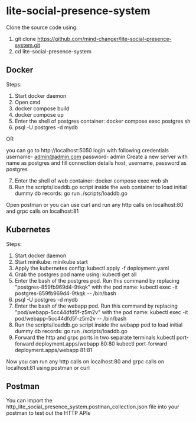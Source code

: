 # lite-social-presence-system

Clone the source code using:

1. git clone https://github.com/mind-changer/lite-social-presence-system.git
2. cd lite-social-presence-system

## Docker

Steps:

1. Start docker daemon
2. Open cmd
3. docker compose build
4. docker compose up
5. Enter the shell of postgres container: docker compose exec postgres sh
6. psql -U postgres -d mydb

OR 

you can go to http://localhost:5050
login with following credentials
username- admin@admin.com
password- admin
Create a new server with name as postgres and fill connection details host, username, password as postgres

7. Enter the shell of web container: docker compose exec web sh
8. Run the scripts/loaddb.go script inside the web container to load initial dummy db records: go run ./scripts/loaddb.go

Open postman or you can use curl and run any http calls on localhost:80 and grpc calls on localhost:81

## Kubernetes

Steps:

1. Start docker daemon
2. Start minikube: minikube start
3. Apply the kubernetes config: kubectl apply -f deployment.yaml
4. Grab the postgres pod name using: kubectl get all
5. Enter the bash of the postgres pod. Run this command by replacing "postgres-859fb969d4-9tkqk" with the pod name: kubectl exec -it postgres-859fb969d4-9tkqk -- /bin/bash
6. psql -U postgres -d mydb
7. Enter the bash of the webapp pod. Run this command by replacing "pod/webapp-5cc44dfd5f-z5m2v" with the pod name: kubectl exec -it pod/webapp-5cc44dfd5f-z5m2v -- /bin/bash
8. Run the scripts/loaddb.go script inside the webapp pod to load initial dummy db records: go run ./scripts/loaddb.go
9. Forward the http and grpc ports in two separate terminals 
kubectl port-forward deployment.apps/webapp 80:80
kubectl port-forward deployment.apps/webapp 81:81

Now you can run any http calls on localhost:80 and grpc calls on localhost:81 using postman or curl

## Postman

You can import the http_lite_social_presence_system.postman_collection.json file into your postman to test out the HTTP APIs